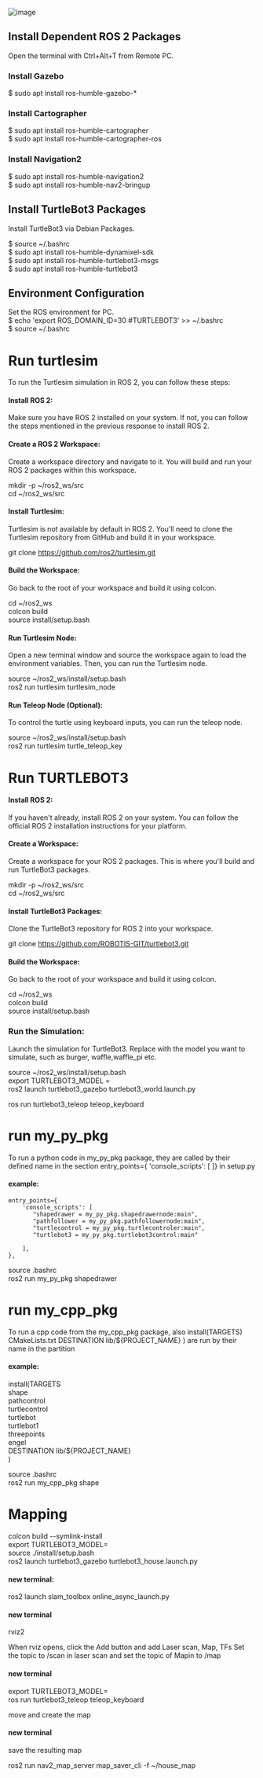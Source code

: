 ![image](https://github.com/huso987/birfen-staj/assets/66470348/3c750fc2-4c6c-48e0-8da2-28b229360041)


## Install Dependent ROS 2 Packages

Open the terminal with Ctrl+Alt+T from Remote PC.
### Install Gazebo
$ sudo apt install ros-humble-gazebo-*
### Install Cartographer
$ sudo apt install ros-humble-cartographer       
$ sudo apt install ros-humble-cartographer-ros
### Install Navigation2
$ sudo apt install ros-humble-navigation2   
$ sudo apt install ros-humble-nav2-bringup


## Install TurtleBot3 Packages
Install TurtleBot3 via Debian Packages.

$ source ~/.bashrc  
$ sudo apt install ros-humble-dynamixel-sdk  
$ sudo apt install ros-humble-turtlebot3-msgs  
$ sudo apt install ros-humble-turtlebot3

## Environment Configuration
Set the ROS environment for PC.  
$ echo 'export ROS_DOMAIN_ID=30 #TURTLEBOT3' >> ~/.bashrc  
$ source ~/.bashrc

# Run turtlesim


To run the Turtlesim simulation in ROS 2, you can follow these steps:

#### Install ROS 2:
Make sure you have ROS 2 installed on your system. If not, you can follow the steps mentioned in the previous response to install ROS 2.

#### Create a ROS 2 Workspace:
Create a workspace directory and navigate to it. You will build and run your ROS 2 packages within this workspace.

mkdir -p ~/ros2_ws/src   
cd ~/ros2_ws/src

#### Install Turtlesim:
Turtlesim is not available by default in ROS 2. You'll need to clone the Turtlesim repository from GitHub and build it in your workspace.

git clone https://github.com/ros2/turtlesim.git

#### Build the Workspace:
Go back to the root of your workspace and build it using colcon.

cd ~/ros2_ws  
colcon build   
source install/setup.bash

#### Run Turtlesim Node:
Open a new terminal window and source the workspace again to load the environment variables. Then, you can run the Turtlesim node.

source ~/ros2_ws/install/setup.bash  
ros2 run turtlesim turtlesim_node

#### Run Teleop Node (Optional):
To control the turtle using keyboard inputs, you can run the teleop node.

source ~/ros2_ws/install/setup.bash  
ros2 run turtlesim turtle_teleop_key

# Run TURTLEBOT3

#### Install ROS 2:
If you haven't already, install ROS 2 on your system. You can follow the official ROS 2 installation instructions for your platform.

#### Create a Workspace:
Create a workspace for your ROS 2 packages. This is where you'll build and run TurtleBot3 packages.

mkdir -p ~/ros2_ws/src  
cd ~/ros2_ws/src

#### Install TurtleBot3 Packages:
Clone the TurtleBot3 repository for ROS 2 into your workspace.

git clone https://github.com/ROBOTIS-GIT/turtlebot3.git

#### Build the Workspace:
Go back to the root of your workspace and build it using colcon.

cd ~/ros2_ws   
colcon build  
source install/setup.bash

### Run the Simulation:

Launch the simulation for TurtleBot3. Replace <model> with the model you want to simulate, such as burger, waffle,waffle_pi etc.

source ~/ros2_ws/install/setup.bash   
export TURTLEBOT3_MODEL =<model>  
ros2 launch turtlebot3_gazebo turtlebot3_world.launch.py

ros run turtlebot3_teleop teleop_keyboard

# run my_py_pkg
To run a python code in my_py_pkg package, they are called by their defined name in the section entry_points={ 'console_scripts': [ ]} in setup.py

#### example:        
    entry_points={
        'console_scripts': [
           "shapedrawer = my_py_pkg.shapedrawernode:main",
           "pathfollower = my_py_pkg.pathfollowernode:main",
           "turtlecontrol = my_py_pkg.turtlecontroler:main",
           "turtlebot3 = my_py_pkg.turtlebot3control:main"
           
        ],
    },

source .bashrc  
ros2 run my_py_pkg shapedrawer


# run my_cpp_pkg
To run a cpp code from the my_cpp_pkg package, also install(TARGETS) CMakeLists.txt
    DESTINATION lib/${PROJECT_NAME}
) are run by their name in the partition

#### example: 
install(TARGETS  
    shape  
    pathcontrol  
    turtlecontrol  
    turtlebot  
    turtlebot1  
    threepoints   
    engel   
    DESTINATION lib/${PROJECT_NAME}  
)


source .bashrc  
ros2 run my_cpp_pkg shape


# Mapping

colcon build --symlink-install  
export TURTLEBOT3_MODEL=<model>  
source ./install/setup.bash  
ros2 launch turtlebot3_gazebo turtlebot3_house.launch.py
#### new terminal:
ros2 launch slam_toolbox online_async_launch.py

#### new terminal

rviz2 


When rviz opens, click the Add button and add Laser scan, Map, TFs
Set the topic to /scan in laser scan and set the topic of Mapin to /map

#### new terminal
export TURTLEBOT3_MODEL=<model>   
ros run turtlebot3_teleop teleop_keyboard


move and create the map


#### new terminal
save the resulting map

ros2 run nav2_map_server map_saver_cli -f ~/house_map
